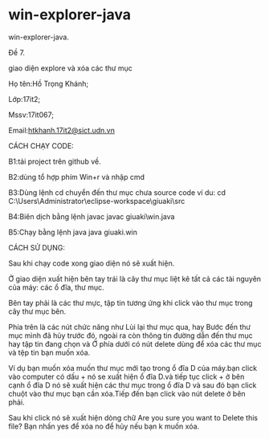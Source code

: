 # win-explorer-java

win-explorer-java.

Đề 7.

giao diện explore và xóa các thư mục

Họ tên:Hồ Trọng Khánh;

Lớp:17it2;

Mssv:17it067;

Email:htkhanh.17it2@sict.udn.vn

CÁCH CHẠY CODE:

  B1:tải project trên github về.
  
  B2:dùng tổ hợp phím Win+r và nhập cmd
  
  B3:Dùng lệnh cd chuyển đến thư mục chưa source code
    ví du:
    cd C:\Users\Administrator\eclipse-workspace\giuaki\src
 
  B4:Biên dịch bằng lệnh javac
  javac giuaki\win.java
  
  B5:Chạy bằng lệnh java
  java giuaki.win
  
  CÁCH SỬ DỤNG:
  
  Sau khi chạy code xong giao diện nó sẽ xuất hiện.
  
  Ở giao diện xuất hiện bên tay trái là cây thư mục liệt kê tất cả các tài nguyên của máy: các ổ đĩa, thư mục.
  
  Bên tay phải là các thư mực, tập tin tương ứng khi click vào thư mục trong cây thư mục bên.
  
  Phía trên là các nút chức năng như Lùi lại thư mục qua, hay Bước đến thư mục mình đã hủy trước đó, ngoài ra còn thông tin đường dẫn       đến thư mục hay tập tin đang chọn và Ở phía dưới có nút delete dùng để xóa các thư mục và tệp tin bạn muốn xóa.
  
  Ví dụ bạn muốn xóa muốn thư mục mới tạo trong ổ đĩa D của máy.bạn click vào computer có dấu + nó se xuất hiện ổ đĩa D.và tiếp tục click + ở bên cạnh ổ đĩa D nó sẽ xuất hiện các thư mục trong ổ đĩa D và sau đó bạn click chuột vào thư mục bạn cần xóa.Tiếp đến bạn click vào nút delete ở bên phải.
  
  Sau khi click nó sẽ xuất hiện dòng chữ Are you sure you want to Delete this file? Bạn nhấn yes để xóa no để hủy nếu bạn k muốn xóa.
  
  
  

